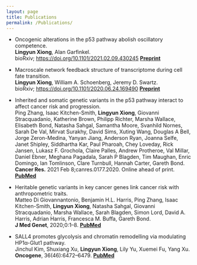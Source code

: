 ```yaml
---
layout: page
title: Publications
permalink: /Publications/
---
```


- Oncogenic alterations in the p53 pathway abolish oscillatory competence. \
**Lingyun Xiong**, Alan Garfinkel. \
bioRxiv; https://doi.org/10.1101/2021.02.09.430245 [**Preprint**](https://doi.org/10.1101/2021.02.09.430245)


- Macroscale network feedback structure of transcriptome during cell fate transition. \
**Lingyun Xiong**, William A. Schoenberg, Jeremy D. Swartz. \
bioRxiv; https://doi.org/10.1101/2020.06.24.169490 [**Preprint**](https://doi.org/10.1101/2020.06.24.169490)

- Inherited and somatic genetic variants in the p53 pathway interact to affect cancer risk and progression. \
Ping Zhang, Isaac Kitchen-Smith, **Lingyun Xiong**, Giovanni Stracquadanio, Katherine Brown, Philipp Richter, Marsha Wallace, Elisabeth Bond, Natasha Sahgal, Samantha Moore, Svanhild Nornes, Sarah De Val, Mirvat Surakhy, David Sims, Xuting Wang, Douglas A Bell, Jorge Zeron-Medina, Yanyan Jiang, Anderson Ryan, Joanna Selfe, Janet Shipley, Siddhartha Kar, Paul Pharoah, Chey Loveday, Rick Jansen, Lukasz F. Grochola, Claire Palles, Andrew Protheroe, Val Millar, Daniel Ebner, Meghana Pagadala, Sarah P Blagden, Tim Maughan, Enric Domingo, Ian Tomlinson, Clare Turnbull, Hannah Carter, Gareth Bond. \
**Cancer Res.** 2021 Feb 8;canres.0177.2020. Online ahead of print.	[**PubMed**](https://pubmed.ncbi.nlm.nih.gov/33558336/)

- Heritable genetic variants in key cancer genes link cancer risk with anthropometric traits. \
Matteo Di Giovannantonio, Benjamin H.L. Harris, Ping Zhang, Isaac Kitchen-Smith, **Lingyun Xiong**, Natasha Sahgal, Giovanni Stracquadanio, Marsha Wallace, Sarah Blagden, Simon Lord, David A. Harris, Adrian Harris, Francesca M. Buffa, Gareth Bond. \
**J Med Genet**, 2020;0:1–8.	[**PubMed**](https://pubmed.ncbi.nlm.nih.gov/32591342/) 

- SALL4 promotes glycolysis and chromatin remodelling via modulating HP1α-Glut1 pathway. \
Jinchul Kim, Shuxiang Xu, **Lingyun Xiong**, Lily Yu, Xuemei Fu, Yang Xu. \
**Oncogene**, 36(46):6472–6479.	[**PubMed**](https://pubmed.ncbi.nlm.nih.gov/28759035/)



